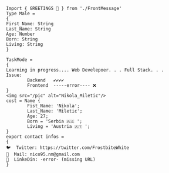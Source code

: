 ````
Import { GREETINGS 👋 } from './FrontMessage'
Type Male = 
{ 
First_Name: String 
Last_Name: String 
Age: Number 
Born: String 
Living: String 
} 

TaskMode =
{ 
Learning in progress.... Web Develepoer. . . Full Stack. . .
Issue: 
        Backend   ✔️✔️✔️✔️
        Frontend  -----error---- ❌
}
<img src="/pic" alt="Nikola_Miletic"/>  
cost = Name { 
        Fist_Name: 'Nikola';  
        Last_Name: 'Miletic';  
        Age: 27;  
        Born = 'Serbia 🇷🇸 '; 
        Living = 'Austria 🇦🇹 '; 
} 
export contact infos =  
{  
🐦  Twitter: https://twitter.com/FrostbiteWhite
📧  Mail: nico95.nm@gmail.com 
📘  LinkeDin: -error- (missing URL)
}
````















<!--- Hi im Nikola! But call me Nico ^^ !! </br>
Im from 🇷🇸 living in 🇦🇹 .
</br>
- 📖 I’m currently learning Full stack web development!
- 📫 If you like to contact me you can reach me by:</br>
      - 🐦 Twiter: https://twitter.com/FrostbiteWhite </br>
      - 📧 Gmail: nico95.nm@gmail.com </br>
      - 📘 LinkeDin: --W I P--
LazyMan95/LazyMan95 is a ✨ special ✨ repository because its `README.md` (this file) appears on your GitHub profile.
You can click the Preview link to take a look at your changes.
--->
